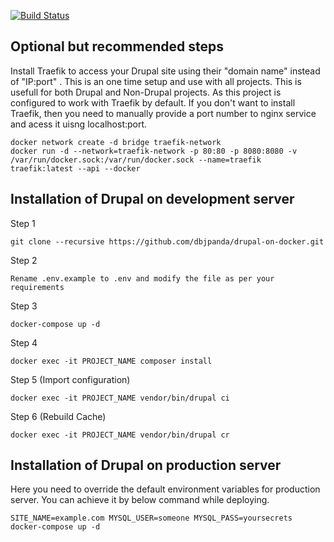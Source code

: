 [![Build Status](https://travis-ci.com/dbjpanda/drupal-on-docker.svg?token=55CADUHzgmryMHLpbyAs&branch=master)](https://travis-ci.com/dbjpanda/drupal-on-docker)

Optional but recommended steps
----------------------
Install Traefik to access your Drupal site using their "domain name" instead of "IP:port" . This is an one time setup and use with all projects. This is usefull for both Drupal and Non-Drupal projects. As this project is configured to work with Traefik by default. If you don't want to install Traefik, then you need to manually provide a port number to nginx service and acess it uisng localhost:port.
```$xslt
docker network create -d bridge traefik-network
docker run -d --network=traefik-network -p 80:80 -p 8080:8080 -v /var/run/docker.sock:/var/run/docker.sock --name=traefik traefik:latest --api --docker
```

Installation of Drupal on development server
----------------------
Step 1
``````
git clone --recursive https://github.com/dbjpanda/drupal-on-docker.git
```````
Step 2
````````
Rename .env.example to .env and modify the file as per your requirements
``````````````
Step 3
````````
docker-compose up -d
````````
Step 4
````````
docker exec -it PROJECT_NAME composer install
````````

Step 5 (Import configuration)
````````
docker exec -it PROJECT_NAME vendor/bin/drupal ci
````````

Step 6 (Rebuild Cache)
````````
docker exec -it PROJECT_NAME vendor/bin/drupal cr
````````

Installation of Drupal on production server
---------------------------
Here you need to override the default environment variables for production server. You can achieve it by below command while deploying.

````````
SITE_NAME=example.com MYSQL_USER=someone MYSQL_PASS=yoursecrets docker-compose up -d
``````````````
